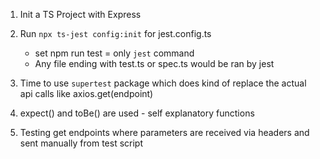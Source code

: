 1. Init a TS Project with Express
2. Run `npx ts-jest config:init` for jest.config.ts 
    - set npm run test = only `jest` command 
    - Any file ending with test.ts or spec.ts would be ran by jest
3. Time to use `supertest` package which does kind of replace the actual api calls like axios.get(endpoint)
4. expect() and toBe() are used - self explanatory functions

5. Testing get endpoints where parameters are received via headers and sent manually from test script
